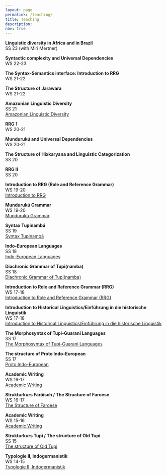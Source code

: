 ```yaml
---
layout: page
permalink: /teaching/
title: Teaching
description: 
nav: true
---
```


**Linguistic diversity in Africa and in Brazil**<br>
SS 23 (with Miri Mertner) <br>

**Syntactic complexity and Universal Dependencies**<br>
WS 22-23 <br>

**The Syntax-Semantics interface: Introduction to RRG**<br>
WS 21-22<br>

**The Structure of Jarawara**<br>
WS 21-22<br>

**Amazonian Linguistic Diversity**<br>
SS 21<br>
[Amazonian Linguistic Diversity](https://alma.uni-tuebingen.de/alma/pages/cm/exa/examEventOverviewOwn/showOverview.xhtml?_flowId=examEventOverviewOwn-flow&_flowExecutionKey=e2s3)

**RRG 1**<br>
WS 20-21<br>

**Mundurukú and Universal Dependencies**<br>
WS 20-21<br>

**The Structure of Hixkaryana and Linguistic Categorization**<br>
SS 20<br>

**RRG II**<br>
SS 20<br>

**Introduction to RRG (Role and Reference Grammar)**<br>
WS 19-20<br>
[Introduction to RRG](https://campus.verwaltung.uni-tuebingen.de/lsfserver/rds?state=verpublish&status=init&vmfile=no&publishid=194638&moduleCall=webInfo&publishConfFile=webInfo&publishSubDir=veranstaltung)

**Mundurukú Grammar**<br>
WS 19-20<br>
[Mundurukú Grammar](https://campus.verwaltung.uni-tuebingen.de/lsfserver/rds?state=verpublish&status=init&vmfile=no&publishid=194637&moduleCall=webInfo&publishConfFile=webInfo&publishSubDir=veranstaltung)

**Syntax Tupinambá**<br>
SS 19<br>
[Syntax Tupinambá](https://campus.verwaltung.uni-tuebingen.de/lsfserver/rds?state=verpublish&status=init&vmfile=no&publishid=187317&moduleCall=webInfo&publishConfFile=webInfo&publishSubDir=veranstaltung)

**Indo-European Languages**<br>
SS 18<br>
[Indo-European Languages](https://campus.verwaltung.uni-tuebingen.de/lsfserver/rds?state=verpublish&status=init&vmfile=no&publishid=167106&moduleCall=webInfo&publishConfFile=webInfo&publishSubDir=veranstaltung)

**Diachronic Grammar of Tupi(namba)**<br>
SS 18<br>
[Diachronic Grammar of Tupi(namba)](https://campus.verwaltung.uni-tuebingen.de/lsfserver/rds?state=verpublish&status=init&vmfile=no&publishid=167107&moduleCall=webInfo&publishConfFile=webInfo&publishSubDir=veranstaltung)

**Introduction to Role and Reference Grammar (RRG)**<br>
WS 17-18<br>
[Introduction to Role and Reference Grammar (RRG)](https://campus.verwaltung.uni-tuebingen.de/lsfserver/rds?state=verpublish&status=init&vmfile=no&publishid=159442&moduleCall=webInfo&publishConfFile=webInfo&publishSubDir=veranstaltung)

**Introduction to Historical Linguistics/Einführung in die historische Linguistik**<br>
WS 17-18<br>
[Introduction to Historical Linguistics/Einführung in die historische Linguistik](https://campus.verwaltung.uni-tuebingen.de/lsfserver/rds?state=verpublish&status=init&vmfile=no&publishid=159444&moduleCall=webInfo&publishConfFile=webInfo&publishSubDir=veranstaltung)

**The Morphosyntax of Tupi-Guarani Languages**<br>
SS 17<br>
[The Morphosyntax of Tupi-Guarani Languages](https://campus.verwaltung.uni-tuebingen.de/lsfserver/rds?state=verpublish&status=init&vmfile=no&publishid=151168&moduleCall=webInfo&publishConfFile=webInfo&publishSubDir=veranstaltung)

**The structure of Proto Indo-European**<br>
SS 17<br>
[Proto Indo-European](https://campus.verwaltung.uni-tuebingen.de/lsfserver/rds?state=verpublish&status=init&vmfile=no&publishid=151171&moduleCall=webInfo&publishConfFile=webInfo&publishSubDir=veranstaltung)

**Academic Writing**<br>
WS 16-17<br>
[Academic Writing](https://campus.verwaltung.uni-tuebingen.de/lsfserver/rds?state=verpublish&status=init&vmfile=no&publishid=141503&moduleCall=webInfo&publishConfFile=webInfo&publishSubDir=veranstaltung)

**Strukturkurs Färöisch / The Structure of Faroese**<br>
WS 16-17<br>
[The Structure of Faroese](https://campus.verwaltung.uni-tuebingen.de/lsfserver/rds?state=verpublish&status=init&vmfile=no&publishid=143836&moduleCall=webInfo&publishConfFile=webInfo&publishSubDir=veranstaltung)

**Academic Writing**<br>
WS 15-16<br>
[Academic Writing](https://campus.verwaltung.uni-tuebingen.de/lsfserver/rds?state=verpublish&status=init&vmfile=no&publishid=124395&moduleCall=webInfo&publishConfFile=webInfo&publishSubDir=veranstaltung)

**Strukturkurs Tupí / The structure of Old Tupi**<br>
SS 15<br>
[The structure of Old Tupi](https://campus.verwaltung.uni-tuebingen.de/lsfserver/rds?state=verpublish&status=init&vmfile=no&publishid=118749&moduleCall=webInfo&publishConfFile=webInfo&publishSubDir=veranstaltung)

**Typologie II, Indogermanistik**<br>
WS 14-15<br>
[Typologie II, Indogermanistik](https://campus.verwaltung.uni-tuebingen.de/lsfserver/rds?state=verpublish&status=init&vmfile=no&publishid=108775&moduleCall=webInfo&publishConfFile=webInfo&publishSubDir=veranstaltung)
